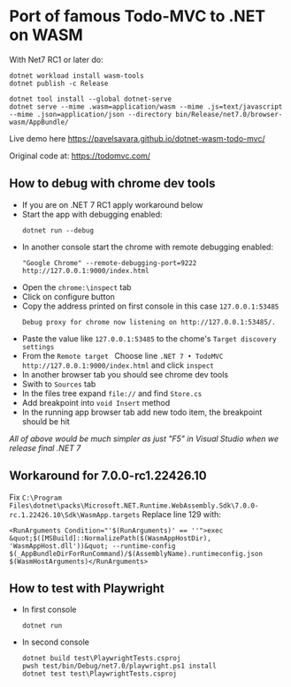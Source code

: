 # Port of famous Todo-MVC to .NET on WASM

With Net7 RC1 or later do:
```
dotnet workload install wasm-tools
dotnet publish -c Release

dotnet tool install --global dotnet-serve
dotnet serve --mime .wasm=application/wasm --mime .js=text/javascript --mime .json=application/json --directory bin/Release/net7.0/browser-wasm/AppBundle/
```

Live demo here https://pavelsavara.github.io/dotnet-wasm-todo-mvc/

Original code at: https://todomvc.com/


## How to debug with chrome dev tools

- If you are on .NET 7 RC1 apply workaround below
- Start the app with debugging enabled:
    ```
    dotnet run --debug
    ```
- In another console start the chrome with remote debugging enabled:
    ```
    "Google Chrome" --remote-debugging-port=9222 http://127.0.0.1:9000/index.html
    ```
- Open the `chrome:\inspect` tab
- Click on configure button
- Copy the address printed on first console in this case `127.0.0.1:53485`
    ```
    Debug proxy for chrome now listening on http://127.0.0.1:53485/. 
    ```
- Paste the value like `127.0.0.1:53485` to the chome's `Target discovery settings`
- From the `Remote target ` Choose line `.NET 7 • TodoMVC http://127.0.0.1:9000/index.html` and click `inspect`
- In another browser tab you should see chrome dev tools
- Swith to `Sources` tab
- In the files tree expand `file://` and find `Store.cs`
- Add breakpoint into `void Insert` method
- In the running app browser tab add new todo item, the breakpoint should be hit

*All of above would be much simpler as just "F5" in Visual Studio when we release final .NET 7*

## Workaround for 7.0.0-rc1.22426.10
Fix `C:\Program Files\dotnet\packs\Microsoft.NET.Runtime.WebAssembly.Sdk\7.0.0-rc.1.22426.10\Sdk\WasmApp.targets`
Replace line 129 with:
```
<RunArguments Condition="'$(RunArguments)' == ''">exec &quot;$([MSBuild]::NormalizePath($(WasmAppHostDir), 'WasmAppHost.dll'))&quot; --runtime-config $(_AppBundleDirForRunCommand)/$(AssemblyName).runtimeconfig.json $(WasmHostArguments)</RunArguments>
```

## How to test with Playwright
- In first console
    ```
    dotnet run
    ```
- In second console
    ```
    dotnet build test\PlaywrightTests.csproj
    pwsh test/bin/Debug/net7.0/playwright.ps1 install
    dotnet test test\PlaywrightTests.csproj
    ```
